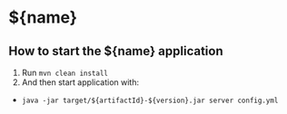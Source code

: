 ${name}
==========

How to start the ${name} application
---

1. Run `mvn clean install`
1. And then start application with:
 - `java -jar target/${artifactId}-${version}.jar server config.yml`
